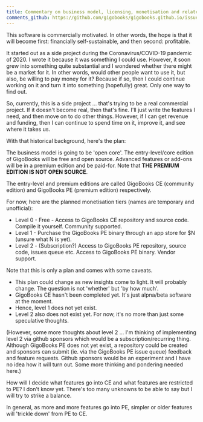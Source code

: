 ```yaml
---
title: Commentary on business model, licensing, monetisation and related topics
comments_github: https://github.com/gigobooks/gigobooks.github.io/issues/1
---
```


This software is commercially motivated. In other words, the hope is that it will become first: financially self-sustainable, and then second: profitable.

It started out as a side project during the Coronavirus/COVID-19 pandemic of 2020. I wrote it because it was something I could use. However, it soon grew into something quite substantial and I wondered whether there might be a market for it. In other words, would other people want to use it, but also, be willing to pay money for it? Because if so, then I could continue working on it and turn it into something (hopefully) great. Only one way to find out.

<!--break-->

So, currently, this is a side project ... that's trying to be a real commercial project. If it doesn't become real, then that's fine. I'll just write the features I need, and then move on to do other things. However, if I can get revenue and funding, then I can continue to spend time on it, improve it, and see where it takes us.

With that historical background, here's the plan:

The business model is going to be 'open core'. The entry-level/core edition of GigoBooks will be free and open source. Advanced features or add-ons will be in a premium edition and be paid-for. Note that **THE PREMIUM EDITION IS NOT OPEN SOURCE**.

The entry-level and premium editions are called GigoBooks CE (community edition) and GigoBooks PE (premium edition) respectively.

For now, here are the planned monetisation tiers (names are temporary and unofficial):

* Level 0 - Free - Access to GigoBooks CE repository and source code. Compile it yourself. Community supported.
* Level 1 - Purchase the GigoBooks PE binary through an app store for $N (unsure what N is yet).
* Level 2 - (Subscription?) Access to GigoBooks PE repository, source code, issues queue etc. Access to GigoBooks PE binary. Vendor support.

Note that this is only a plan and comes with some caveats.

* This plan could change as new insights come to light. It will probably change. The question is not 'whether' but 'by how much'.
* GigoBooks CE hasn't been completed yet. It's just alpna/beta software at the moment.
* Hence, level 1 does not yet exist.
* Level 2 also does not exist yet. For now, it's no more than just some speculative thoughts.

(However, some more thoughts about level 2 ... I'm thinking of implementing level 2 via github sponsors which would be a subscription/recurring thing. Although GigoBooks PE does not yet exist, a repository could be created and sponsors can submit (ie. via the GigoBooks PE issue queue) feedback and feature requests. Github sponsors would be an experiment and I have no idea how it will turn out. Some more thinking and pondering needed here.)

How will I decide what features go into CE and what features are restricted to PE? I don't know yet. There's too many unknowns to be able to say but I will try to strike a balance. 

In general, as more and more features go into PE, simpler or older features will 'trickle down' from PE to CE.
